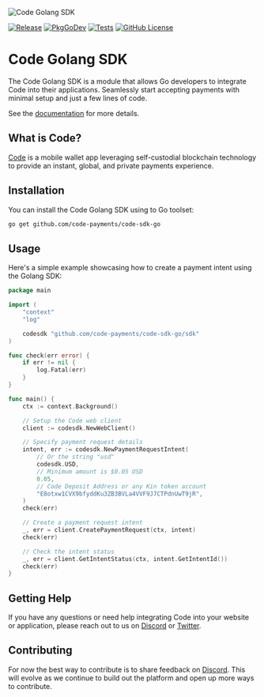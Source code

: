 ![Code Golang SDK](https://repository-images.githubusercontent.com/714496320/d9fde93e-cefa-4276-8542-34befdeaa983)

[![Release](https://img.shields.io/github/v/release/code-payments/code-sdk-go.svg)](https://github.com/code-payments/code-sdk-go/releases/latest)
[![PkgGoDev](https://pkg.go.dev/badge/github.com/code-payments/code-sdk-go)](https://pkg.go.dev/github.com/code-payments/code-sdk-go/sdk)
[![Tests](https://github.com/code-payments/code-sdk-go/actions/workflows/test.yml/badge.svg)](https://github.com/code-payments/code-sdk-go/actions/workflows/test.yml)
[![GitHub License](https://img.shields.io/badge/license-MIT-lightgrey.svg?style=flat)](https://github.com/code-payments/code-sdk-go/blob/main/LICENSE.md)

# Code Golang SDK

The Code Golang SDK is a module that allows Go developers to integrate Code into their applications. Seamlessly start accepting payments with minimal setup and just a few lines of code.

See the [documentation](https://code-payments.github.io/code-sdk/docs/guide/introduction.html) for more details.

## What is Code?

[Code](https://getcode.com) is a mobile wallet app leveraging self-custodial blockchain technology to provide an instant, global, and private payments experience.

## Installation

You can install the Code Golang SDK using to Go toolset:

```bash
go get github.com/code-payments/code-sdk-go
```

## Usage
Here's a simple example showcasing how to create a payment intent using the Golang SDK:

```go
package main

import (
	"context"
	"log"

	codesdk "github.com/code-payments/code-sdk-go/sdk"
)

func check(err error) {
	if err != nil {
		log.Fatal(err)
	}
}

func main() {
	ctx := context.Background()

	// Setup the Code web client
	client := codesdk.NewWebClient()

	// Specify payment request details
	intent, err := codesdk.NewPaymentRequestIntent(
		// Or the string "usd"
		codesdk.USD,
		// Minimum amount is $0.05 USD
		0.05,
		// Code Deposit Address or any Kin token account
		"E8otxw1CVX9bfyddKu3ZB3BVLa4VVF9J7CTPdnUwT9jR",
	)
	check(err)

	// Create a payment request intent
	_, err = client.CreatePaymentRequest(ctx, intent)
	check(err)

	// Check the intent status
	_, err = client.GetIntentStatus(ctx, intent.GetIntentId())
	check(err)
}
```

## Getting Help

If you have any questions or need help integrating Code into your website or application, please reach out to us on [Discord](https://discord.gg/T8Tpj8DBFp) or [Twitter](https://twitter.com/getcode).

##  Contributing

For now the best way to contribute is to share feedback on [Discord](https://discord.gg/T8Tpj8DBFp). This will evolve as we continue to build out the platform and open up more ways to contribute.

